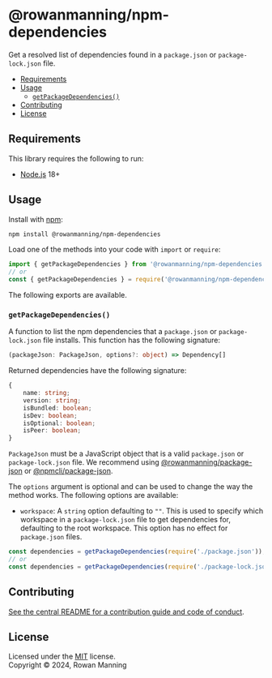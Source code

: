 
# @rowanmanning/npm-dependencies

Get a resolved list of dependencies found in a `package.json` or `package-lock.json` file.

* [Requirements](#requirements)
* [Usage](#usage)
  * [`getPackageDependencies()`](#getpackagedependencies)
* [Contributing](#contributing)
* [License](#license)


## Requirements

This library requires the following to run:

  * [Node.js](https://nodejs.org/) 18+


## Usage

Install with [npm](https://www.npmjs.com/):

```sh
npm install @rowanmanning/npm-dependencies
```

Load one of the methods into your code with `import` or `require`:

```js
import { getPackageDependencies } from '@rowanmanning/npm-dependencies';
// or
const { getPackageDependencies } = require('@rowanmanning/npm-dependencies');
```

The following exports are available.

### `getPackageDependencies()`

A function to list the npm dependencies that a `package.json` or `package-lock.json` file installs. This function has the following signature:

```ts
(packageJson: PackageJson, options?: object) => Dependency[]
```

Returned dependencies have the following signature:

```ts
{
    name: string;
    version: string;
    isBundled: boolean;
    isDev: boolean;
    isOptional: boolean;
    isPeer: boolean;
}
```

`PackageJson` must be a JavaScript object that is a valid `package.json` or `package-lock.json` file. We recommend using [@rowanmanning/package-json](../package-json#readme) or [@npmcli/package-json](https://github.com/npm/package-json#readme).

The `options` argument is optional and can be used to change the way the method works. The following options are available:

  * `workspace`: A `string` option defaulting to `""`. This is used to specify which workspace in a `package-lock.json` file to get dependencies for, defaulting to the root workspace. This option has no effect for `package.json` files.

```js
const dependencies = getPackageDependencies(require('./package.json'));
// or
const dependencies = getPackageDependencies(require('./package-lock.json'));
```


## Contributing

[See the central README for a contribution guide and code of conduct](https://github.com/rowanmanning/repo-tools#contributing).


## License

Licensed under the [MIT](https://github.com/rowanmanning/repo-tools/blob/main/LICENSE) license.<br/>
Copyright &copy; 2024, Rowan Manning
